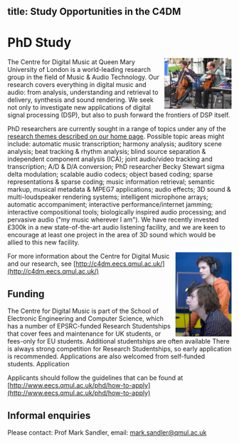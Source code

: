 title: Study Opportunities in the C4DM
---------

PhD Study
=========

<img src="images/IMG_0094.jpg" style="float: right; clear: both; width: 30%; max-width: 320px;" />

The Centre for Digital Music at Queen Mary University of London is a world-leading research group in the field of Music & Audio Technology. Our research covers everything in digital music and audio: from analysis, understanding and retrieval to delivery, synthesis and sound rendering. We seek not only to investigate new applications of digital signal processing (DSP), but also to push forward the frontiers of DSP itself.

PhD researchers are currently sought in a range of topics under any of the [research themes described on our home page](index.html). Possible topic areas might include: automatic music transcription; harmony analysis; auditory scene analysis; beat tracking & rhythm analysis; blind source separation & independent component analysis (ICA); joint audio/video tracking and transcription; A/D & D/A conversion; PhD researcher Becky Stewart sigma delta modulation; scalable audio codecs; object based coding; sparse representations & sparse coding; music information retrieval; semantic markup, musical metadata & MPEG7 applications; audio effects; 3D sound & multi-loudspeaker rendering systems; intelligent microphone arrays; automatic accompaniment; interactive performance/internet jamming; interactive compositional tools; biologically inspired audio processing; and pervasive audio ("my music wherever I am"). We have recently invested £300k in a new state-of-the-art audio listening facility, and we are keen to encourage at least one project in the area of 3D sound which would be allied to this new facility.

<img src="images/andrewdan_IMG_3955_0233.jpg" style="float: right; clear: both; width: 25%; max-width: 400px;" />

For more information about the Centre for Digital Music and our research, see [http://c4dm.eecs.qmul.ac.uk/](http://c4dm.eecs.qmul.ac.uk/)

Funding
-------

The Centre for Digital Music is part of the School of Electronic Engineering and Computer Science, which has a number of EPSRC-funded Research Studentships that cover fees and maintenance for UK students, or fees-only for EU students. Additional studentships are often available There is always strong competition for Research Studentships, so early application is recommended. Applications are also welcomed from self-funded students.
Application

Applicants should follow the guidelines that can be found at [http://www.eecs.qmul.ac.uk/phd/how-to-apply](http://www.eecs.qmul.ac.uk/phd/how-to-apply)

Informal enquiries
------------------

Please contact: Prof Mark Sandler, email: mark.sandler@qmul.ac.uk

